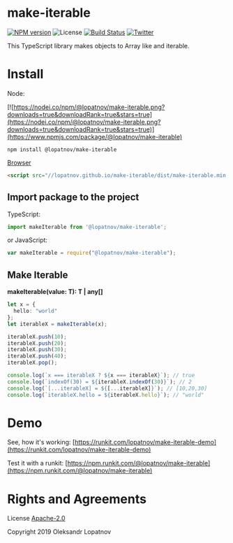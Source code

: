 # make-iterable

[![NPM version](https://badge.fury.io/js/%40lopatnov%2Fmake-iterable.svg)](https://badge.fury.io/js/%40lopatnov%2Fmake-iterable.svg)
![License](https://img.shields.io/github/license/lopatnov/make-iterable)
[![Build Status](https://travis-ci.org/lopatnov/make-iterable.png?branch=master)](https://travis-ci.org/lopatnov/make-iterable)
[![Twitter](https://img.shields.io/twitter/url?url=https%3A%2F%2Fwww.npmjs.com%2Fpackage%2Fmake-iterable)](https://twitter.com/intent/tweet?text=Wow:&url=https%3A%2F%2Fwww.npmjs.com%2Fpackage%2Fmake-iterable)

This TypeScript library makes objects to Array like and iterable.

# Install

Node:

[![https://nodei.co/npm/@lopatnov/make-iterable.png?downloads=true&downloadRank=true&stars=true](https://nodei.co/npm/@lopatnov/make-iterable.png?downloads=true&downloadRank=true&stars=true)](https://www.npmjs.com/package/@lopatnov/make-iterable)

```shell
npm install @lopatnov/make-iterable
```

[Browser](//lopatnov.github.io/make-iterable/dist/make-iterable.js)

```html
<script src="//lopatnov.github.io/make-iterable/dist/make-iterable.min.js"></script>
```

## Import package to the project

TypeScript:

```typescript
import makeIterable from '@lopatnov/make-iterable';
```

or JavaScript:

```javascript
var makeIterable = require("@lopatnov/make-iterable");
```

## Make Iterable

**makeIterable<T>(value: T): T | any[]**

```typescript
let x = {
  hello: "world"
};
let iterableX = makeIterable(x);

iterableX.push(10);
iterableX.push(20);
iterableX.push(30);
iterableX.push(40);
iterableX.pop();

console.log(`x === iterableX ? ${x === iterableX}`); // true
console.log(`indexOf(30) = ${iterableX.indexOf(30)}`); // 2
console.log(`[...iterableX] = ${[...iterableX]}`); // [10,20,30]
console.log(`iterableX.hello = ${iterableX.hello}`); // "world"
```

# Demo

See, how it's working: [https://runkit.com/lopatnov/make-iterable-demo](https://runkit.com/lopatnov/make-iterable-demo)

Test it with a runkit: [https://npm.runkit.com/@lopatnov/make-iterable](https://npm.runkit.com/@lopatnov/make-iterable)

# Rights and Agreements

License [Apache-2.0](https://github.com/lopatnov/make-iterable/blob/master/LICENSE)

Copyright 2019 Oleksandr Lopatnov
